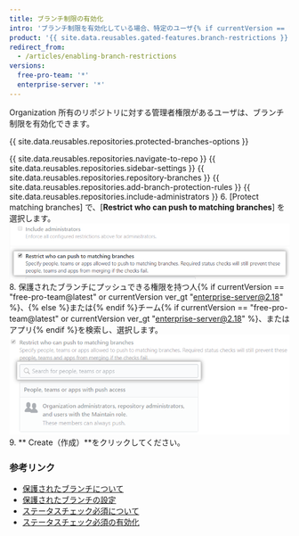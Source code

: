 ```yaml
---
title: ブランチ制限の有効化
intro: 'ブランチ制限を有効化している場合、特定のユーザ{% if currentVersion == "free-pro-team@latest" or currentVersion ver_gt "enterprise-server@2.18" %}、{% else %}または{% endif %}チーム{% if currentVersion == "free-pro-team@latest" or currentVersion ver_gt "enterprise-server@2.18" %}、またはアプリ{% endif %}のみが、Organization が所有するリポジトリの保護されたブランチにプッシュできます。'
product: '{{ site.data.reusables.gated-features.branch-restrictions }}'
redirect_from:
  - /articles/enabling-branch-restrictions
versions:
  free-pro-team: '*'
  enterprise-server: '*'
---
```


Organization 所有のリポジトリに対する管理者権限があるユーザは、ブランチ制限を有効化できます。

{{ site.data.reusables.repositories.protected-branches-options }}

{{ site.data.reusables.repositories.navigate-to-repo }}
{{ site.data.reusables.repositories.sidebar-settings }}
{{ site.data.reusables.repositories.repository-branches }}
{{ site.data.reusables.repositories.add-branch-protection-rules }}
{{ site.data.reusables.repositories.include-administrators }}
6. [Protect matching branches] で、[**Restrict who can push to matching branches**] を選択します。 ![ブランチ制限のチェックボックス](/assets/images/help/repository/restrict-branch.png)
8. 保護されたブランチにプッシュできる権限を持つ人{% if currentVersion == "free-pro-team@latest" or currentVersion ver_gt "enterprise-server@2.18" %}、{% else %}または{% endif %}チーム{% if currentVersion == "free-pro-team@latest" or currentVersion ver_gt "enterprise-server@2.18" %}、またはアプリ{% endif %}を検索し、選択します。 ![ブランチ制限の検索](/assets/images/help/repository/restrict-branch-search.png)
9. ** Create（作成）**をクリックしてください。

### 参考リンク

- [保護されたブランチについて](/github/administering-a-repository/about-protected-branches)
- [保護されたブランチの設定](/github/administering-a-repository/configuring-protected-branches)
- [ステータスチェック必須について](/github/administering-a-repository/about-required-status-checks)
- [ステータスチェック必須の有効化](/github/administering-a-repository/enabling-required-status-checks)
